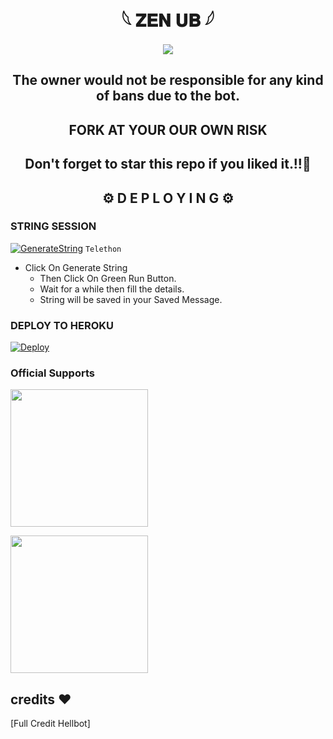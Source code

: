 <h1 align="center">𓆩 𝐙𝐄𝐍 𝐔𝐁 𓆪</h1>

<p align="center">
  <img src="https://telegra.ph/file/744aa4db81bf441132be0.jpg">
</p>

  <h2 align= "center" >The owner would not be responsible for any kind of bans due to the bot.</h2>
  
<h2 align="center">FORK AT  YOUR OUR OWN RISK</h1>

<h2 align ="center">Don't forget to star this repo if you liked it.!!💝</h2>

<h2 align="center">⚙️ D E P L O Y I N G ⚙️</h2>




<h3>  STRING SESSION  </h3>
  
 
[![GenerateString](https://img.shields.io/badge/repl.it-generateString-yellowgreen)](http://t.me/zenstringbot) ``Telethon``


- Click On Generate String
    - Then Click On Green Run Button.
    - Wait for a while then fill the details.
    - String will be saved in your Saved Message.


<h3> DEPLOY TO HEROKU </h3>

[![Deploy](https://www.herokucdn.com/deploy/button.svg)](https://heroku.com/deploy)


### Official Supports

   <a href="https://t.me/ViolenceChitChat"><img src="https://img.shields.io/badge/Group%20Support%3F-yes-green?&style=flat-square?&logo=telegram" width=220px></a></p>
   <a href="https://t.me/TeleCodeVerse"><img src="https://img.shields.io/badge/Channel%20Support%3F-yes-green?&style=flat-square?&logo=telegram" width=220px></a></p>



## credits ❤️

[Full Credit Hellbot]

















